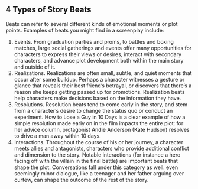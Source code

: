 ## 4 Types of Story Beats

Beats can refer to several different kinds of emotional moments or plot points. Examples of beats you might find in a screenplay include:

1. Events. From graduation parties and proms, to battles and boxing matches, large social gatherings and events offer many opportunities for characters to express their views or desires, interact with secondary characters, and advance plot development both within the main story and outside of it.
2. Realizations. Realizations are often small, subtle, and quiet moments that occur after some buildup. Perhaps a character witnesses a gesture or glance that reveals their best friend’s betrayal, or discovers that there’s a reason she keeps getting passed up for promotions. Realization beats help characters make decisions based on the information they have.
3. Resolutions. Resolution beats tend to come early in the story, and stem from a character’s desire to change the status quo or conduct an experiment. How to Lose a Guy in 10 Days is a clear example of how a simple resolution made early on in the film impacts the entire plot: for her advice column, protagonist Andie Anderson (Kate Hudson) resolves to drive a man away within 10 days.
4. Interactions. Throughout the course of his or her journey, a character meets allies and antagonists, characters who provide additional conflict and dimension to the story. Notable interactions (for instance a hero facing off with the villain in the final battle) are important beats that shape the plot. Conversations fall under this category as well: even seemingly minor dialogue, like a teenager and her father arguing over curfew, can shape the outcome of the rest of the story. 